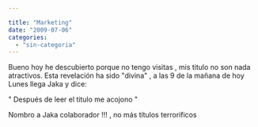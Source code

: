 ```yaml
---

title: "Marketing"
date: "2009-07-06"
categories: 
  - "sin-categoria"
---
```


Bueno hoy he descubierto porque no tengo visitas , mis titulo no son nada atractivos. Esta revelación ha sido "divina" , a las 9 de la mañana de hoy Lunes llega Jaka y dice:

" Después de leer el titulo me acojono "

Nombro a Jaka colaborador !!! , no más títulos terrorificos

